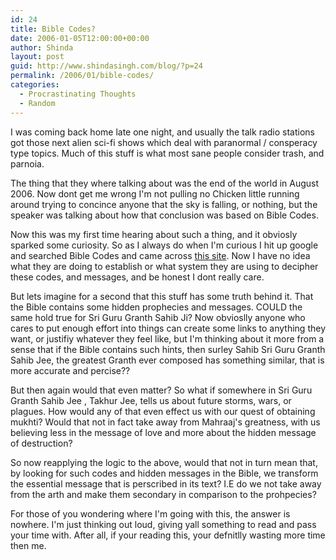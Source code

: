 ```yaml
---
id: 24
title: Bible Codes?
date: 2006-01-05T12:00:00+00:00
author: Shinda
layout: post
guid: http://www.shindasingh.com/blog/?p=24
permalink: /2006/01/bible-codes/
categories:
  - Procrastinating Thoughts
  - Random
---
```

I was coming back home late one night, and usually the talk radio stations got those next alien sci-fi shows which deal with paranormal / consperacy type topics. Much of this stuff is what most sane people consider trash, and parnoia.

The thing that they where talking about was the end of the world in August 2006. Now dont get me wrong I'm not pulling no Chicken little running around trying to concince anyone that the sky is falling, or nothing, but the speaker was talking about how that conclusion was based on Bible Codes.

Now this was my first time hearing about such a thing, and it obviosly sparked some curiosity. So as I always do when I'm curious I hit up google and searched Bible Codes and came across [this site](http://exodus2006.com/3code.htm). Now I have no idea what they are doing to establish or what system they are using to decipher these codes, and messages, and be honest I dont really care.

But lets imagine for a second that this stuff has some truth behind it. That the Bible contains some hidden prophecies and messages. COULD the same hold true for Sri Guru Granth Sahib Ji? Now obvioslly anyone who cares to put enough effort into things can create some links to anything they want, or justifiy whatever they feel like, but I'm thinking about it more from a sense that if the Bible contains such hints, then surley Sahib Sri Guru Granth Sahib Jee, the greatest Granth ever composed has something similar, that is more accurate and percise??

But then again would that even matter? So what if somewhere in Sri Guru Granth Sahib Jee , Takhur Jee, tells us about future storms, wars, or plagues. How would any of that even effect us with our quest of obtaining mukhti? Would that not in fact take away from Mahraaj's greatness, with us believing less in the message of love and more about the hidden message of destruction?

So now reapplying the logic to the above, would that not in turn mean that, by looking for such codes and hidden messages in the Bible, we transform the essential message that is perscribed in its text? I.E do we not take away from the arth and make them secondary in comparison to the prohpecies?

For those of you wondering where I'm going with this, the answer is nowhere. I'm just thinking out loud, giving yall something to read and pass your time with. After all, if your reading this, your defnitlly wasting more time then me.